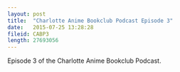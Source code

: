 ```yaml
---
layout: post
title:  "Charlotte Anime Bookclub Podcast Episode 3"
date:   2015-07-25 13:28:28
fileid: CABP3
length: 27693056
---
```


Episode 3 of the Charlotte Anime Bookclub Podcast.
